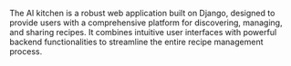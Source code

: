 The AI kitchen is a robust web application built on Django, designed to provide users with a comprehensive platform for discovering, managing, and sharing recipes. It combines intuitive user interfaces with powerful backend functionalities to streamline the entire recipe management process.
